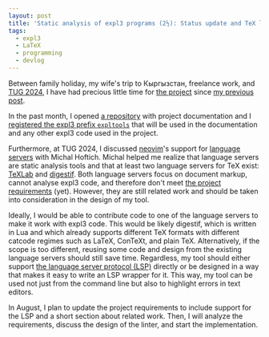 ```yaml
---
layout: post
title: 'Static analysis of expl3 programs (2½): Status update and TeX language servers'
tags:
  - expl3
  - LaTeX
  - programming
  - devlog
---
```


Between family holiday, my wife's trip to Кыргызстан, freelance work, and [TUG 2024][5], I have had precious little time for [the project][4] since [my previous post][2].

In the past month, I opened [a repository][1] with project documentation and I [registered the expl3 prefix `expltools`][3] that will be used in the documentation and any other expl3 code used in the project.

Furthermore, at TUG 2024, I discussed [neovim][8]'s support for [language servers][9] with Michal Hoftich. Michal helped me realize that language servers are static analysis tools and that at least two language servers for TeX exist: [TeXLab][6] and [digestif][7]. Both language servers focus on document markup, cannot analyse expl3 code, and therefore don't meet [the project requirements][2] (yet). However, they are still related work and should be taken into consideration in the design of my tool.

Ideally, I would be able to contribute code to one of the language servers to make it work with expl3 code. This would be likely digestif, which is written in Lua and which already supports different TeX formats with different catcode regimes such as LaTeX, ConTeXt, and plain TeX. Alternatively, if the scope is too different, reusing some code and design from the existing language servers should still save time. Regardless, my tool should either support [the language server protocol (LSP)][9] directly or be designed in a way that makes it easy to write an LSP wrapper for it. This way, my tool can be used not just from the command line but also to highlight errors in text editors.

In August, I plan to update the project requirements to include support for the LSP and a short section about related work. Then, I will analyze the requirements, discuss the design of the linter, and start the implementation.

 [1]: https://github.com/witiko/expltools "Expltools: Development tools for expl3 programmers"
 [2]: https://witiko.github.io/Expl3-Linter-2/ "Static analysis of expl3 programs (2): Requirements"
 [3]: https://github.com/latex3/latex3/pull/1556 "latex3/latex3: Register prefix expltools"
 [4]: https://witiko.github.io/Expl3-Linter-1/ "Static analysis of expl3 programs (1): Introduction"
 [5]: https://tug.org/tug2024/ "TUG 2024 - TeX Users Group"
 [6]: https://ctan.org/pkg/texlab "TeXLab - LaTeX Language Server"
 [7]: https://ctan.org/pkg/digestif "digestif – Editor plugin for LaTeX, ConTeXt etc"
 [8]: https://neovim.io/ "neovim: hyperextensible Vim-based text editor"
 [9]: https://microsoft.github.io/language-server-protocol/ "Language Server Protocol"
